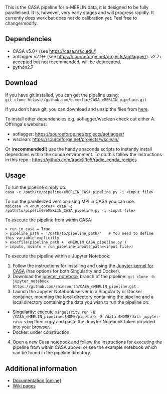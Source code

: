 This is the CASA pipeline for e-MERLIN data, it is designed to be fully parallelised. It is, however, very early stages and will progress rapidly. It currently does work but does not do calibration yet. Feel free to change/modify.

## Dependencies ##
- CASA v5.0+ (see https://casa.nrao.edu/)
- aoflagger v2.9+ (see https://sourceforge.net/projects/aoflagger/). v2.7+ accepted but not recommended, will be deprecated.
- python2.7

## Download ##
If you have git installed, you can get the pipeline using:  
`git clone https://github.com/e-merlin/CASA_eMERLIN_pipeline.git`

If you don't have git, you can download and unzip the files from [here](https://github.com/e-merlin/CASA_eMERLIN_pipeline/archive/master.zip).

To install other dependencies e.g. aoflagger/wsclean check out either A. Offringa's websites:
- aoflagger: https://sourceforge.net/projects/aoflagger/
- wsclean: https://sourceforge.net/projects/wsclean/

Or (**recommended!**) use the handy anaconda scripts to instantly install dependcies within the conda environment. To do this follow the instructions in this repo.: https://github.com/jradcliffe5/radio_conda_recipes

## Usage ##
To run the pipeline simply do:  
`casa -c /path/to/pipeline/eMERLIN_CASA_pipeline.py -i <input file>`

To run the parallelized version using MPI in CASA you can use:  
`mpicasa -n <num_cores> casa -c /path/to/pipeline/eMERLIN_CASA_pipeline.py -i <input file>`

To execute the pipeline from within CASA:
~~~~
> run_in_casa = True
> pipeline_path = '/path/to/pipeline_path/'   # You need to define this variable explicitly
> execfile(pipeline_path + 'eMERLIN_CASA_pipeline.py')
> inputs, msinfo = run_pipeline(inputs_path=<input file>)
~~~~

To execute the pipeline within a Jupyter Notebook:
1. Follow the instructions for installing and using the [Jupyter kernel for CASA](https://github.com/aardk/jupyter-casa) (has options for both Singularity and Docker).
2. Download the [jupyter_notebook](https://github.com/rainsworth/CASA_eMERLIN_pipeline/tree/jupyter_notebook) branch of the pipeline: `git clone -b jupyter_notebook https://github.com/rainsworth/CASA_eMERLIN_pipeline.git` .
3. Launch the Jupyter Notebook server in a Singularity or Docker container, mounting the local directory containing the pipeline and a local directory containing the data you wish to run the pipeline on:
  - Singularity: execute `singularity run -B /CASA_eMERLIN_pipeline:$HOME/pipeline -B /data:$HOME/data jupyter-casa.simg` then copy and paste the Jupyter Notebook token provided into your browser.
  - Docker: under construction.
4. Open a new Casa notebook and follow the instructions for executing the pipeline from within CASA above, or see the example notebook which can be found in the pipeline directory.



## Additional information ##

- [Documentation [online]](documentation/docs.md)
- [Wiki pages](https://github.com/e-merlin/CASA_eMERLIN_pipeline/wiki)


